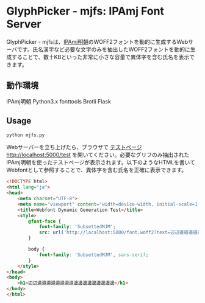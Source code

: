 GlyphPicker - mjfs: IPAmj Font Server
===

GlyphPicker - mjfsは、[IPAmj明朝](https://moji.or.jp/ipafont/ipamjfont/)のWOFF2フォントを動的に生成するWebサーバです。氏名漢字など必要な文字のみを抽出したWOFF2フォントを動的に生成することで、数十KBといった非常に小さな容量で異体字を含む氏名を表示できます。

動作環境
---

IPAmj明朝 Python3.x fonttools Brotli Flask

Usage
---

``` bash
python mjfs.py
```

Webサーバーを立ち上げたら、ブラウザで [テストページ http://localhost:5000/test](http://localhost:5000/test) を開いてください。必要なグリフのみ抽出されたIPAmj明朝を使ったテストページが表示されます。以下のようなHTMLを書いてWebfontとして参照することで、異体字を含む氏名を正確に表示できます。

``` html
<!DOCTYPE html>
<html lang="ja">
<head>
    <meta charset="UTF-8">
    <meta name="viewport" content="width=device-width, initial-scale=1.0">
    <title>Webfont Dynamic Generation Test</title>
    <style>
        @font-face {
            font-family: 'SubsettedMJM';
            src: url('http://localhost:5000/font.woff2?text=辺辺󠄂邉邉󠄙邉󠄛邉󠄟邉󠄚邉󠄜邉󠄝邉󠄗邊󠄏邊邊󠄎邊󠄍邊󠄌邊󠄋邊󠄊邊󠄐邊󠄒') format('woff2');
        }

        body {
            font-family: 'SubsettedMJM', sans-serif;
        }
    </style>
</head>
<body>
    <h1>辺辺󠄂邉邉󠄙邉󠄛邉󠄟邉󠄚邉󠄜邉󠄝邉󠄗邊󠄏邊邊󠄎邊󠄍邊󠄌邊󠄋邊󠄊邊󠄐邊󠄒</h1>
</body>
</html>
```
